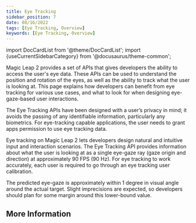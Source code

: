 ```yaml
---
title: Eye Tracking
sidebar_position: 7
date: 08/16/2022
tags: [Eye Tracking, Overview]
keywords: [Eye Tracking, Overview]
---
```


import DocCardList from '@theme/DocCardList';
import {useCurrentSidebarCategory} from '@docusaurus/theme-common';

Magic Leap 2 provides a set of APIs that gives developers the ability to access the user's eye data. These APIs can be used to understand the position and rotation of the eyes, as well as the ability to track what the user is looking at. This page explains how developers can benefit from eye tracking for various use cases, and what to look for when designing eye-gaze-based user interactions.

The Eye Tracking APIs have been designed with a user’s privacy in mind; it avoids the passing of any identifiable information, particularly any biometrics. For eye-tracking capable applications, the user needs to grant apps permission to use eye tracking data.

Eye tracking on Magic Leap 2 lets developers design natural and intuitive input and interaction scenarios. The Eye Tracking API provides information about what the user is looking at as a single eye-gaze ray (gaze origin and direction) at approximately 90 FPS (90 Hz). For eye tracking to work accurately, each user is required to go through an eye tracking user calibration.

The predicted eye-gaze is approximately within 1 degree in visual angle around the actual target. Slight imprecisions are expected, so developers should plan for some margin around this lower-bound value.  


## More Information

<DocCardList items={useCurrentSidebarCategory().items}/>
